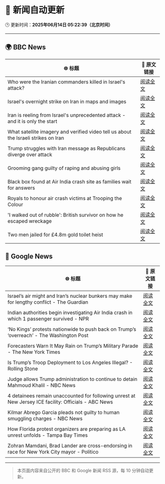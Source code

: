 # 🧠 新闻自动更新

🕒 更新时间：**2025年06月14日 05:22:39（北京时间）**

---

## 🌍 BBC News

| 🌐 标题 | 🔗 原文链接 |
|--------|-------------|
| Who were the Iranian commanders killed in Israel's attack? | [阅读全文](https://www.bbc.com/news/articles/c2lk5j18k4vo) |
| Israel's overnight strike on Iran in maps and images | [阅读全文](https://www.bbc.com/news/articles/crr7gdr82e0o) |
| Iran is reeling from Israel's unprecedented attack - and it is only the start | [阅读全文](https://www.bbc.com/news/articles/cvg72ny4xeyo) |
| What satellite imagery and verified video tell us about the Israeli strikes on Iran | [阅读全文](https://www.bbc.com/news/videos/c04eweg57geo) |
| Trump struggles with Iran message as Republicans diverge over attack | [阅读全文](https://www.bbc.com/news/articles/cq69e7nr9m5o) |
| Grooming gang guilty of raping and abusing girls | [阅读全文](https://www.bbc.com/news/articles/cdd2rld9mj2o) |
| Black box found at Air India crash site as families wait for answers | [阅读全文](https://www.bbc.com/news/articles/cjwqjv09q7xo) |
| Royals to honour air crash victims at Trooping the Colour | [阅读全文](https://www.bbc.com/news/articles/c3d4g5eeemro) |
| 'I walked out of rubble': British survivor on how he escaped wreckage | [阅读全文](https://www.bbc.com/news/articles/cd901xn4001o) |
| Two men jailed for £4.8m gold toilet heist | [阅读全文](https://www.bbc.com/news/articles/cgeg39vr3j3o) |

## 📰 Google News

| 🌐 标题 | 🔗 原文链接 |
|--------|-------------|
| Israel’s air might and Iran’s nuclear bunkers may make for lengthy conflict - The Guardian | [阅读全文](https://news.google.com/rss/articles/CBMiuwFBVV95cUxOaHpoUk9yNWVhWlNzZmhpMGR0a1N6dkZaYXpxRTJsSlAwVUxodnJHdmdrXzVDQzNLa1hxLWxQZEUzR2RLZDkySEtEcHBVMFMwWWNJLVl2LVl6WmY4WEItSHZqTmZteXYwNWNieTlwaFllVWh5ejZ0ZFcyamhLdmNIZklDSnk4dHNfMjFDZl9rYUlpN1JUNzBscUVld3I2WGE4RW9kdlNBQlpXMktZN2lNSkswTkNLN05vWUxV?oc=5) |
| Indian authorities begin investigating Air India crash in which 1 passenger survived - NPR | [阅读全文](https://news.google.com/rss/articles/CBMie0FVX3lxTE8wYkUtUnBqYmdhOVpTVGtQeGNmbEo2Rm1MVW91eTI1SkpnSDBSUVhJNHlpV3M4enBCSEZPV01zWFVYbXZQbC1OX3ZvMWpZWWxEcmRwNUtOSDJjWmFFak51ZHVTdld0RWVRalRZSllrdFhhYzV3Y1VzYVFxQQ?oc=5) |
| ‘No Kings’ protests nationwide to push back on Trump’s ‘overreach’ - The Washington Post | [阅读全文](https://news.google.com/rss/articles/CBMikwFBVV95cUxNYjNucG9GVEg1UjNkbHJYaURSaE4xUjFJd2pVX2J2Uk9xdHNSU3NQb09GTHdHSDh4di1NZXpxalgxcGc0ZVRaeXFLYmkzbEFwLVdqM0c1aHI3SUZMcTgyYVBvLUZTcjdnTUQxVTdjd0E5a1BXQnVMMWZrTGt4bzhwODhDVGZFV2NOeEtoOGRRY18xOVk?oc=5) |
| Forecasters Warn It May Rain on Trump’s Military Parade - The New York Times | [阅读全文](https://news.google.com/rss/articles/CBMigwFBVV95cUxPYmc2N0RPYjhGSDJwSng5RnpqV0NLcVY4VDhnc0UySWdtOElENHZXSUwwM0RCOVljTzJSTWJFZWNtd0c5RDBpTVl3YklhSVVHN0dFQVdNVWdSZ2t6NU04NmpXS1JqZUxHLURhUmxfZHZlZXhxbFZyRHVkNFlOelNpTW14aw?oc=5) |
| Is Trump’s Troop Deployment to Los Angeles Illegal? - Rolling Stone | [阅读全文](https://news.google.com/rss/articles/CBMitAFBVV95cUxPVVRIVUJzV1NIZ0wydWVPVXdNeS11SDMxTlhSLXctTk4wLS1ETjEtMVJiN2xRalNoU2phUHBrc2JIc3pwNFZTN2xId0J5UGl4YnNrOUV3ZzhOVW9EdUs1RTctQ1hySm81RUdBcUZsLU52bmkxeVRQUFdDR0xLd2xVdU5oZjVJUXZpMHhyWEpfTkxzSnRCQnJWNlRqbmgycnJhUDFmak1WWEk2UWY3TGFiYVFXd2g?oc=5) |
| Judge allows Trump administration to continue to detain Mahmoud Khalil - NBC News | [阅读全文](https://news.google.com/rss/articles/CBMijwFBVV95cUxNVWR2NjVDNFdVOFE2M3ZRUnFra2ZiUWZRTHdONUxsMFlmU0x6YjlVYWRSRDNyLWFrMnBpalVUSDhLNjMycFJRMUJrNFdHM0t4Z1ZGRkdVNUhUZkxSYUFnT21iLWl3QW4wcGtzVHVmQUJQRXM3XzZfWlh1NzRxN2RXazZJZk5nYzhCZUd3cFdkRdIBVkFVX3lxTE5RN1dJb3g1bVQ0Y01ELVI2dFRKMlh6VWlqWk1GTUVvVl9RZlByZmY3RFU5WnNCOUNvT0wyVnNyZWJMT291SFdqaHFhZ2xiMzZrREY4Y2ZR?oc=5) |
| 4 detainees remain unaccounted for following unrest at New Jersey ICE facility: Officials - ABC News | [阅读全文](https://news.google.com/rss/articles/CBMikwFBVV95cUxPXzZiaDhvYWxqZEkwTW81Rk9VVkE1dWEyQVhLTnhZdjEySWZKOWJWNE5tYlk1QWI2b3hCU3hFSlVYbUhKdjRBakp5by1DME5UbGJla1dfUDZqWkxHN3ExNXdaWUJrVTFWeEdncEtnRkVXb0ZxVE0yYWxqenpmbkVzUm1GVXlUd0xjWnJRbDRyTDlZTU3SAZgBQVVfeXFMTXd3T0xtTno1T0FjVElEdm4xQ2I3R3RMQ3dDSFFPR1lvZnFTYnJES2hpdC1HZXZPcWpha3dDRkpTd2Vub19ZZHlvQmxwNEFqdncydnFBYlFzOGItV282Q1pZdkZmbG1yWWttR1ppczFfbFpfQy1NQVZ2Wk50MjdCQmJJTGdKbVdPRHVMZjRBWGJSQWRDZGJ5c1E?oc=5) |
| Kilmar Abrego Garcia pleads not guilty to human smuggling charges - NBC News | [阅读全文](https://news.google.com/rss/articles/CBMirwFBVV95cUxOOG1NOUpVUWVUak5hYkFIemxLa2hZb2NwdlR4eWZvRUF2YW5hRjJIWTJZU3JaWmJZYlFMVkhwSXNkQy05Wm1PX0VobjkwdXBrZU5VaWNYb0ZZX1JiZ0RJVk9ialBsWFBWQVRNeml0MDI5QXE1V0s2bUExWHRFNjRsTlpYdW51UVN3SHRUbXMzRTMzeGNTS0NWYW5ab29rY28xZVpTQmdpeTIyT0ZjYmZj0gFWQVVfeXFMTTRwbjJTWlFUdjZHM2UtY0tlNGszdEFySnM4ZTloS3FEUVliWi1zOHA4WnZVeFM4blZRTjc1M1NxbEtuMXJ6Mmsyb3RFanFvZ1pzODAwNFE?oc=5) |
| How Florida protest organizers are preparing as LA unrest unfolds - Tampa Bay Times | [阅读全文](https://news.google.com/rss/articles/CBMilgFBVV95cUxQYzYwV1REdFlnRUFaZ1FGT1J1Z3l4X3ZKcFB0RnRCbzExcjg2czNZTjFFa24yejlqUUszMERpaDJibVV0ZzJIVWl2a3hEMkFOU1hucmJJcEJCNzVRNTI1YkpkSVVaZzF1bEVyMDFrd3BHQU4xYk9UOEI0dTNMZmFSMjdWd0RFRDh1Q19lYVlwbjFCcVc3MkE?oc=5) |
| Zohran Mamdani, Brad Lander are cross-endorsing in race for New York City mayor - Politico | [阅读全文](https://news.google.com/rss/articles/CBMijwFBVV95cUxORk85eUhkNW5CNlJxSlB4cUZpWlVmQ3J3Yk9SVUxNMlJSSUNLQU9GWEdPV2RWNjl3c25GN3NxVEpUNzFOWnBKU04tLXFMTVBVR0tBYUVTa1BzRDdCd0taS18yRVg4N3lHVk5JemZMSHVTZ0w3ZnFWQkUtelFZLW8yQlpWLVZjSFdjUFFFbWlNRQ?oc=5) |

---
> 本页面内容来自公开的 BBC 和 Google 新闻 RSS 源，每 10 分钟自动更新。
